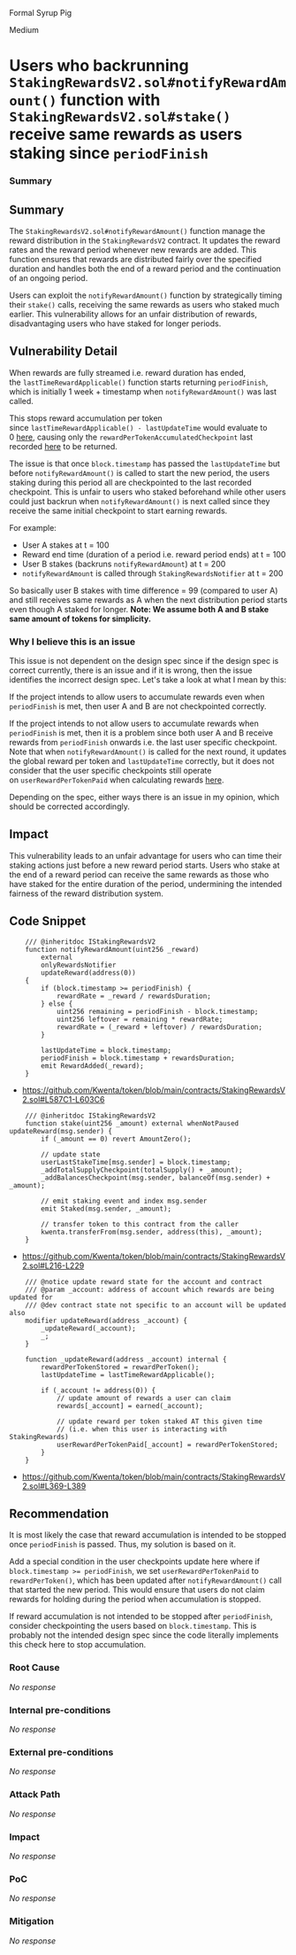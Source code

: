 Formal Syrup Pig

Medium

# Users who backrunning `StakingRewardsV2.sol#notifyRewardAmount()` function with `StakingRewardsV2.sol#stake()` receive same rewards as users staking since `periodFinish`

### Summary

## Summary

The `StakingRewardsV2.sol#notifyRewardAmount()` function manage the reward distribution in the `StakingRewardsV2` contract. It updates the reward rates and the reward period whenever new rewards are added. This function ensures that rewards are distributed fairly over the specified duration and handles both the end of a reward period and the continuation of an ongoing period.

Users can exploit the `notifyRewardAmount()` function by strategically timing their `stake()` calls, receiving the same rewards as users who staked much earlier. This vulnerability allows for an unfair distribution of rewards, disadvantaging users who have staked for longer periods.

## Vulnerability Detail

When rewards are fully streamed i.e. reward duration has ended, the `lastTimeRewardApplicable()` function starts returning `periodFinish`, which is initially 1 week + timestamp when `notifyRewardAmount()` was last called.

This stops reward accumulation per token since `lastTimeRewardApplicable() - lastUpdateTime` would evaluate to 0 [here](https://github.com/Kwenta/token/blob/main/contracts/StakingRewardsV2.sol#L404-L405), causing only the `rewardPerTokenAccumulatedCheckpoint` last recorded [here](https://github.com/Kwenta/token/blob/main/contracts/StakingRewardsV2.sol#L404) to be returned.

The issue is that once `block.timestamp` has passed the `lastUpdateTime` but before `notifyRewardAmount()` is called to start the new period, the users staking during this period all are checkpointed to the last recorded checkpoint. This is unfair to users who staked beforehand while other users could just backrun when `notifyRewardAmount()` is next called since they receive the same initial checkpoint to start earning rewards.

For example:

- User A stakes at t = 100
- Reward end time (duration of a period i.e. reward period ends) at t = 100
- User B stakes (backruns `notifyRewardAmount`) at t = 200
- `notifyRewardAmount` is called through `StakingRewardsNotifier` at t = 200

So basically user B stakes with time difference = 99 (compared to user A) and still receives same rewards as A when the next distribution period starts even though A staked for longer. **Note: We assume both A and B stake same amount of tokens for simplicity.**

### Why I believe this is an issue

This issue is not dependent on the design spec since if the design spec is correct currently, there is an issue and if it is wrong, then the issue identifies the incorrect design spec. Let's take a look at what I mean by this:

If the project intends to allow users to accumulate rewards even when `periodFinish` is met, then user A and B are not checkpointed correctly.

If the project intends to not allow users to accumulate rewards when `periodFinish` is met, then it is a problem since both user A and B receive rewards from `periodFinish` onwards i.e. the last user specific checkpoint. Note that when `notifyRewardAmount()` is called for the next round, it updates the global reward per token and `lastUpdateTime` correctly, but it does not consider that the user specific checkpoints still operate on `userRewardPerTokenPaid` when calculating rewards [here](https://github.com/Kwenta/token/blob/main/contracts/StakingRewardsV2.sol#L417-L418).

Depending on the spec, either ways there is an issue in my opinion, which should be corrected accordingly.

## Impact

This vulnerability leads to an unfair advantage for users who can time their staking actions just before a new reward period starts. Users who stake at the end of a reward period can receive the same rewards as those who have staked for the entire duration of the period, undermining the intended fairness of the reward distribution system.

## Code Snippet

```solidity
    /// @inheritdoc IStakingRewardsV2
    function notifyRewardAmount(uint256 _reward)
        external
        onlyRewardsNotifier
        updateReward(address(0))
    {
        if (block.timestamp >= periodFinish) {
            rewardRate = _reward / rewardsDuration;
        } else {
            uint256 remaining = periodFinish - block.timestamp;
            uint256 leftover = remaining * rewardRate;
            rewardRate = (_reward + leftover) / rewardsDuration;
        }

        lastUpdateTime = block.timestamp;
        periodFinish = block.timestamp + rewardsDuration;
        emit RewardAdded(_reward);
    }
```
- https://github.com/Kwenta/token/blob/main/contracts/StakingRewardsV2.sol#L587C1-L603C6

```solidity
    /// @inheritdoc IStakingRewardsV2
    function stake(uint256 _amount) external whenNotPaused updateReward(msg.sender) {
        if (_amount == 0) revert AmountZero();

        // update state
        userLastStakeTime[msg.sender] = block.timestamp;
        _addTotalSupplyCheckpoint(totalSupply() + _amount);
        _addBalancesCheckpoint(msg.sender, balanceOf(msg.sender) + _amount);

        // emit staking event and index msg.sender
        emit Staked(msg.sender, _amount);

        // transfer token to this contract from the caller
        kwenta.transferFrom(msg.sender, address(this), _amount);
    }
```
- https://github.com/Kwenta/token/blob/main/contracts/StakingRewardsV2.sol#L216-L229

```solidity
    /// @notice update reward state for the account and contract
    /// @param _account: address of account which rewards are being updated for
    /// @dev contract state not specific to an account will be updated also
    modifier updateReward(address _account) {
        _updateReward(_account);
        _;
    }

    function _updateReward(address _account) internal {
        rewardPerTokenStored = rewardPerToken();
        lastUpdateTime = lastTimeRewardApplicable();

        if (_account != address(0)) {
            // update amount of rewards a user can claim
            rewards[_account] = earned(_account);

            // update reward per token staked AT this given time
            // (i.e. when this user is interacting with StakingRewards)
            userRewardPerTokenPaid[_account] = rewardPerTokenStored;
        }
    }
```
- https://github.com/Kwenta/token/blob/main/contracts/StakingRewardsV2.sol#L369-L389


## Recommendation

It is most likely the case that reward accumulation is intended to be stopped once `periodFinish` is passed. Thus, my solution is based on it.

Add a special condition in the user checkpoints update here where if `block.timestamp >= periodFinish`, we set `userRewardPerTokenPaid` to `rewardPerToken()`, which has been updated after `notifyRewardAmount()` call that started the new period. This would ensure that users do not claim rewards for holding during the period when accumulation is stopped.

If reward accumulation is not intended to be stopped after `periodFinish`, consider checkpointing the users based on `block.timestamp`. This is probably not the intended design spec since the code literally implements this check here to stop accumulation.

### Root Cause

_No response_

### Internal pre-conditions

_No response_

### External pre-conditions

_No response_

### Attack Path

_No response_

### Impact

_No response_

### PoC

_No response_

### Mitigation

_No response_